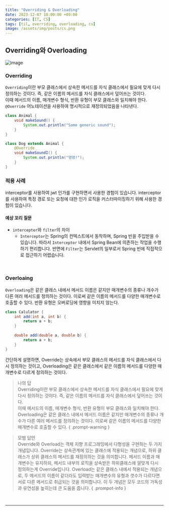 ```yaml
---
title: "Overriding & Overloading"
date: 2023-12-07 18:00:00 +09:00
categories: [IT, CS]
tags: [til, overriding, overloading, cs]
image: /assets/img/posts/cs.png
---
```



## Overriding와 Overloading

![image](https://github.com/honge7694/honge7694.github.io/assets/76715487/2fcb0493-d77f-486f-b69c-d878cb78f179)

### Overriding

`Overriding`이란 부모 클래스에서 상속한 메서드를 자식 클래스에서 필요에 맞게 다시 정의하는 것이다. 즉, 같은 이름의 메서드를 자식 클래스에서 덮어쓰는 것이다.    
이때 메서드의 이름, 매개변수 형식, 반환 유형이 부모 클래스와 일치해야 한다.    
`@Override` 어노테이션을 사용하여 명시적으로 재정의되었음을 나타낸다.

```java
class Animal {
	void makeSound() {
		System.out.println("Some generic sound");
	}
}

class Dog extends Animal {
	@Override
	void makeSoundI() {
		System.out.println("멍멍!");
	}
}
```

### 적용 사례
interceptor를 사용하여 jwt 인가를 구현하면서 사용한 경험이 있습니다. interceptor를 사용하여 특정 경로 또는 요청에 대한 인가 로직을 커스터마이징하기 위해 사용한 경험이 있습니다. 

#### 예상 꼬리 질문

+ `intercepter`와 `filter`의 차이
	+  `Interceptor`는 Spring의 컨텍스트에서 동작하며, Spring 빈을 주입받을 수 있습니다. 따라서 `Interceptor` 내에서 Spring Bean에 의존하는 작업을 수행하기 편리합니다. 반면에 `Filter`는 Servlet의 일부로서 Spring 빈에 직접적으로 접근하기 어렵습니다.


<br/>

### Overloaing

`Overloading`은 같은 클래스 내에서 메서드 이름은 같지만 매개변수의 종류나 개수가 다른 여러 메서드를 정의하는 것이다. 이로써 같은 이름의 메서드를 다양한 매개변수로 호출할 수 있다.    반환 유형은 오버로딩에 영향을 미치지 않는다.

```java
class Calulator {
	int add(int a, int b) {
		return a + b;
	}
	
	double add(double a, double b) {
		return a + b;
	}
}
```
 
간단하게 설명하면, Override는 상속에서 부모 클래스의 메서드를 자식 클래스에서 다시 정의하는 것이고, Overloading은 같은 클래스에서 같은 이름의 메서드를 다양한 매개변수로 다르게 정의하는 것이다.


> 나의 답     
Overriding이란 부모 클래스에서 상속한 메서드를 자식 클래스에서 필요에 맞게 다시 정의하는 것이다. 즉, 같은 이름의 메서드를 자식 클래스에서 덮어쓰는 것이다.    
이때 메서드의 이름, 매개변수 형식, 반환 유형이 부모 클래스와 일치해야 한다.     
Overloading은 같은 클래스 내에서 메서드 이름은 같지만 매개변수의 종류나 개수가 다른 여러 메서드를 정의하는 것이다. 이로써 같은 이름의 메서드를 다양한 매개변수로 호출할 수 있다. 
{ .prompt-warning }


> 모범 답안    
Override와 Overload는 객체 지향 프로그래밍에서 다형성을 구현하는 두 가지 개념입니다. Override는 상속관계에 있는 클래스에 적용되는 개념으로, 하위 클래스가 상위 클래스의 메서드를 재정의하는 것을 의미합니다. 메서드 이름과 매개변수는 유지하되, 메서드 내부의 로직을 상속받은 하위클래스에 알맞게 다시 정의하는게 Override입니다. Overload는 같은 클래스 내에서 적용되는 개념으로, 두 메서드의 이름이 같더라도 입력받는 매개변수의 유형과 갯수가 다르다면 서로 다른 메서드로 취급되는 것을 의미합니다. 이 두 개념은 모두 코드의 가독성과 유연성을 높히는데 큰 도움을 줍니다. 
{ .prompot-info }


<br/>

***

<br/>